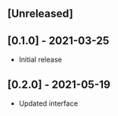 ## [Unreleased]

## [0.1.0] - 2021-03-25
- Initial release

## [0.2.0] - 2021-05-19
- Updated interface
